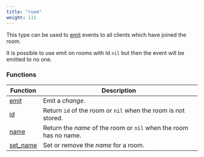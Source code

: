 ```yaml
---
title: "room"
weight: 111
---
```


This type can be used to [emit](./emit) events to all clients which have joined the room.

It is possible to use emit on rooms with Id `nil` but then the event will be emitted to no one.

### Functions

Function | Description
------ | -----------
[emit](./emit) | Emit a *change*.
[id](./id) | Return `id` of the room or `nil` when the room is not stored.
[name](./name) | Return the _name_ of the room or `nil` when the room has no name.
[set_name](./set_name) | Set or remove the _name_ for a room.

